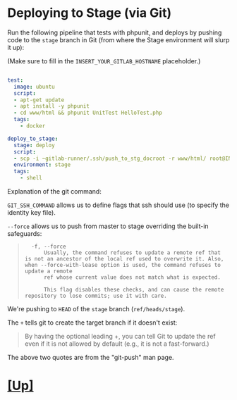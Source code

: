 # Deploying to Stage (via Git)

Run the following pipeline that tests with phpunit, and deploys by pushing code to the `stage` branch in Git (from where the Stage environment will slurp it up):

(Make sure to fill in the `INSERT_YOUR_GITLAB_HOSTNAME` placeholder.)

```yaml

test:
  image: ubuntu
  script: 
  - apt-get update
  - apt install -y phpunit
  - cd www/html && phpunit UnitTest HelloTest.php
  tags:
    - docker

deploy_to_stage:
  stage: deploy
  script:
  - scp -i ~gitlab-runner/.ssh/push_to_stg_docroot -r www/html/ root@INSERT_YOUR_GITLAB_HOSTNAME:/var/www/stg-html/
  environment: stage
  tags: 
    - shell
```

Explanation of the git command:


`GIT_SSH_COMMAND` allows us to define flags that ssh should use (to specify the identity key file).


`--force` allows us to push from master to stage overriding the built-in safeguards:

>       -f, --force
>           Usually, the command refuses to update a remote ref that is not an ancestor of the local ref used to overwrite it. Also, when --force-with-lease option is used, the command refuses to update a remote
>           ref whose current value does not match what is expected.
>
>           This flag disables these checks, and can cause the remote repository to lose commits; use it with care.

We're pushing to `HEAD` of the `stage` branch (`ref/heads/stage`).

The `+` tells git to create the target branch if it doesn't exist:

> By having the optional leading +, you can tell Git to update the <dst> ref even if it is not allowed by default (e.g., it is not a fast-forward.) 

The above two quotes are from the "git-push" man page.

# [[Up]](README.md)
